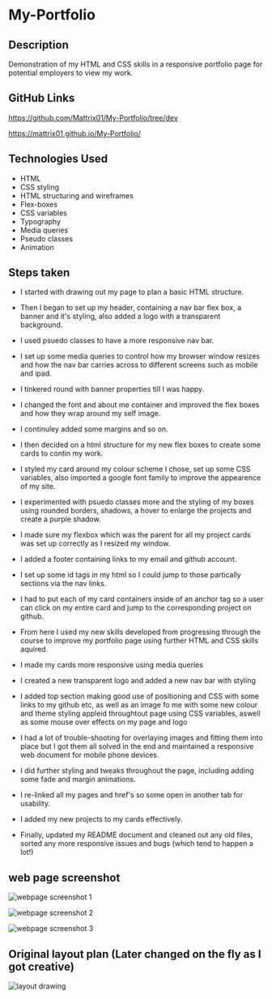 # My-Portfolio

## Description

Demonstration of my HTML and CSS skills in a responsive portfolio page for potential employers to view my work.

## GitHub Links

https://github.com/Mattrix01/My-Portfolio/tree/dev

https://mattrix01.github.io/My-Portfolio/

## Technologies Used

- HTML
- CSS styling
- HTML structuring and wireframes
- Flex-boxes
- CSS variables
- Typography
- Media queries
- Pseudo classes
- Animation

## Steps taken

- I started with drawing out my page to plan a basic HTML structure.

- Then I began to set up my header, containing a nav bar flex box, a banner and it's styling, also added a logo with a transparent background.

- I used psuedo classes to have a more responsive nav bar.

- I set up some media queries to control how my browser window resizes and how the nav bar carries across to different screens such as mobile and ipad.

- I tinkered round with banner properties till I was happy.

- I changed the font and about me container and improved the flex boxes and how they wrap around my self image.

- I continuley added some margins and so on.

- I then decided on a html structure for my new flex boxes to create some cards to contin my work.

- I styled my card around my colour scheme I chose, set up some CSS variables, also imported a google font family to improve the appearence of my site.

- I experimented with psuedo classes more and the styling of my boxes using rounded borders, shadows, a hover to enlarge the projects and create a purple shadow.

- I made sure my flexbox which was the parent for all my project cards was set up correctly as I resized my window.

- I added a footer containing links to my email and github account.

- I set up some id tags in my html so I could jump to those partically sections via the nav links.

- I had to put each of my card containers inside of an anchor tag so a user can click on my entire card and jump to the corresponding project on github.

- From here I used my new skills developed from progressing through the course to improve my portfolio page using further HTML and CSS skills aquired.

- I made my cards more responsive using media queries

- I created a new transparent logo and added a new nav bar with styling

- I added top section making good use of positioning and CSS with some links to my github etc, as well as an image fo me with some new colour and theme styling appleid throughtout page using CSS variables, aswell as some mouse over effects on my page and logo

- I had a lot of trouble-shooting for overlaying images and fitting them into place but I got them all solved in the end and maintained a responsive web document for mobile phone devices.

- I did further styling and tweaks throughout the page, including adding some fade and margin animations.

- I re-linked all my pages and href's so some open in another tab for usability.

- I added my new projects to my cards effectively.

- Finally, updated my README document and cleaned out any old files, sorted any more responsive issues and bugs (which tend to happen a lot!)

## web page screenshot

![webpage screenshot 1](images/portfolio-screenshot-wide.png)

![webpage screenshot 2](images/portfolio-screenshot-mobile-1.png)

![webpage screenshot 3](images/portfolio-screenshot-mobile-2.png)

## Original layout plan (Later changed on the fly as I got creative)

![layout drawing](images/html-layout-drawing.png)
